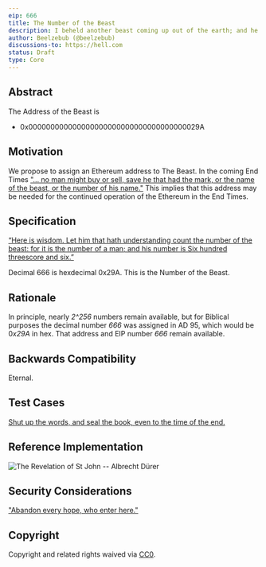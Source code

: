 ```yaml
---
eip: 666
title: The Number of the Beast
description: I beheld another beast coming up out of the earth; and he had two horns like a lamb, and he spake as a dragon.
author: Beelzebub (@beelzebub)
discussions-to: https://hell.com
status: Draft
type: Core
---
```


## Abstract

The Address of the Beast is
* 0x000000000000000000000000000000000000029A

## Motivation

We propose to assign an Ethereum address to The Beast. In the coming End Times ["... no man might buy or sell, save he that had the mark, or the name of the beast, or the number of his name."](https://www.kingjamesbibleonline.org/Revelation-Chapter-13/#17)  This implies that this address may be needed for the continued operation of the Ethereum in the End Times.

## Specification

[“Here is wisdom. Let him that hath understanding count the number of the beast: for it is the number of a man; and his number is Six hundred threescore and six.”](https://www.kingjamesbibleonline.org/Revelation-Chapter-13/#18)

Decimal 666 is hexdecimal 0x29A.  This is the Number of the Beast.

## Rationale

In principle, nearly *2^256* numbers remain available, but for Biblical purposes the decimal number *666* was assigned in AD 95, which would be 0*x29A* in hex. That address and EIP number *666* remain available.

## Backwards Compatibility

Eternal.

## Test Cases

[Shut up the words, and seal the book, even to the time of the end.](https://www.kingjamesbibleonline.org/Daniel-Chapter-12/#4)

## Reference Implementation

![The Revelation of St John -- Albrecht Dürer](https://upload.wikimedia.org/wikipedia/commons/c/cf/Durer%2C_apocalisse%2C_03_ventiquattro_vecchi.jpg)

## Security Considerations

["Abandon every hope, who enter here."](http://www.worldofdante.org/comedy/dante/inferno.xml/1.3)

## Copyright
Copyright and related rights waived via [CC0](https://creativecommons.org/publicdomain/zero/1.0/).
